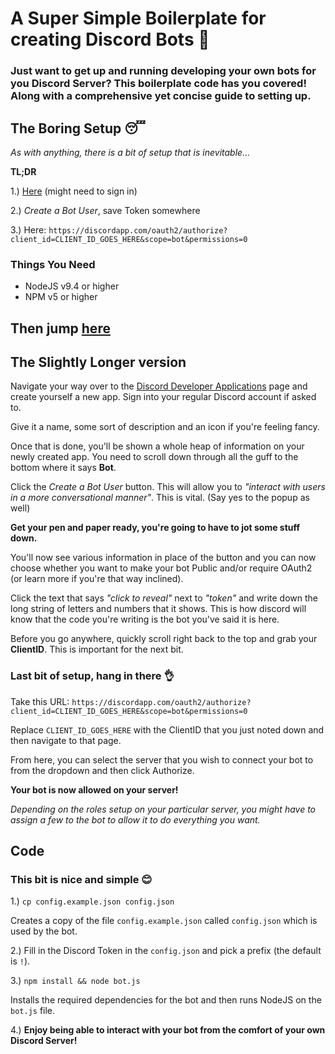 # A Super Simple Boilerplate for creating Discord Bots 🤖

### Just want to get up and running developing your own bots for you Discord Server? This boilerplate code has you covered! Along with a comprehensive yet concise guide to setting up.

## The Boring Setup 😴
*As with anything, there is a bit of setup that is inevitable...*

**TL;DR**

1.) [Here](https://discordapp.com/developers/applications/me) (might need to sign in)

2.) *Create a Bot User*, save Token somewhere

3.) Here: `https://discordapp.com/oauth2/authorize?client_id=CLIENT_ID_GOES_HERE&scope=bot&permissions=0`

### Things You Need
 - NodeJS v9.4 or higher
 - NPM v5 or higher

Then jump [here](#code)
---

## The Slightly Longer version

Navigate your way over to the [Discord Developer Applications](https://discordapp.com/developers/applications/me) page and create yourself a new app. Sign into your regular Discord account if asked to.

Give it a name, some sort of description and an icon if you're feeling fancy.

Once that is done, you'll be shown a whole heap of information on your newly created app. You need to scroll down through all the guff to the bottom where it says **Bot**.

Click the *Create a Bot User* button. This will allow you to *"interact with users in a more conversational manner"*. This is vital. (Say yes to the popup as well)

**Get your pen and paper ready, you're going to have to jot some stuff down.**

You'll now see various information in place of the button and you can now choose whether you want to make your bot Public and/or require OAuth2 (or learn more if you're that way inclined).

Click the text that says *"click to reveal"* next to *"token"* and write down the long string of letters and numbers that it shows. This is how discord will know that the code you're writing is the bot you've said it is here.

Before you go anywhere, quickly scroll right back to the top and grab your **ClientID**. This is important for the next bit.

### Last bit of setup, hang in there 👌

Take this URL: `https://discordapp.com/oauth2/authorize?client_id=CLIENT_ID_GOES_HERE&scope=bot&permissions=0`

Replace `CLIENT_ID_GOES_HERE` with the ClientID that you just noted down and then navigate to that page.

From here, you can select the server that you wish to connect your bot to from the dropdown and then click Authorize.

**Your bot is now allowed on your server!**

*Depending on the roles setup on your particular server, you might have to assign a few to the bot to allow it to do everything you want.*

## Code
### This bit is nice and simple 😊

1.) `cp config.example.json config.json`

Creates a copy of the file `config.example.json` called `config.json` which is used by the bot.

2.) Fill in the Discord Token in the `config.json` and pick a prefix (the default is `!`).

3.) `npm install && node bot.js`

Installs the required dependencies for the bot and then runs NodeJS on the `bot.js` file.

4.) **Enjoy being able to interact with your bot from the comfort of your own Discord Server!**
